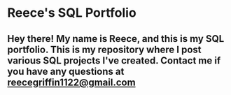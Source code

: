 # Reece's SQL Portfolio
## Hey there! My name is Reece, and this is my SQL portfolio. This is my repository where I post various SQL projects I've created. Contact me if you have any questions at reecegriffin1122@gmail.com
